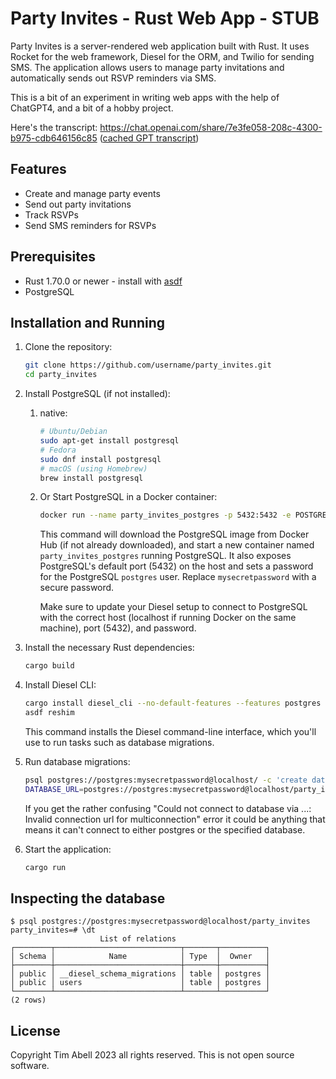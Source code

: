 # Party Invites - Rust Web App - STUB

Party Invites is a server-rendered web application built with Rust. It uses Rocket for the web framework, Diesel for the ORM, and Twilio for sending SMS. The application allows users to manage party invitations and automatically sends out RSVP reminders via SMS.

This is a bit of an experiment in writing web apps with the help of ChatGPT4, and a bit of a hobby project.

Here's the transcript: <https://chat.openai.com/share/7e3fe058-208c-4300-b975-cdb646156c85> ([cached GPT transcript](gpt-log.txt))

## Features

- Create and manage party events
- Send out party invitations
- Track RSVPs
- Send SMS reminders for RSVPs

## Prerequisites

- Rust 1.70.0 or newer - install with [asdf](https://asdf-vm.com/)
- PostgreSQL

## Installation and Running

1. Clone the repository:

    ```bash
    git clone https://github.com/username/party_invites.git
    cd party_invites
    ```

1. Install PostgreSQL (if not installed):

    1. native:

        ```bash
        # Ubuntu/Debian
        sudo apt-get install postgresql
        # Fedora
        sudo dnf install postgresql
        # macOS (using Homebrew)
        brew install postgresql
        ```

    2. Or Start PostgreSQL in a Docker container:

        ```bash
        docker run --name party_invites_postgres -p 5432:5432 -e POSTGRES_PASSWORD=mysecretpassword -d postgres
        ```

        This command will download the PostgreSQL image from Docker Hub (if not already downloaded), and start a new container named `party_invites_postgres` running PostgreSQL. It also exposes PostgreSQL's default port (5432) on the host and sets a password for the PostgreSQL `postgres` user. Replace `mysecretpassword` with a secure password.

        Make sure to update your Diesel setup to connect to PostgreSQL with the correct host (localhost if running Docker on the same machine), port (5432), and password.

1. Install the necessary Rust dependencies:

    ```bash
    cargo build
    ```

4. Install Diesel CLI:

    ```bash
    cargo install diesel_cli --no-default-features --features postgres
    asdf reshim
    ```

    This command installs the Diesel command-line interface, which you'll use to run tasks such as database migrations.

1. Run database migrations:

    ```bash
    psql postgres://postgres:mysecretpassword@localhost/ -c 'create database party_invites;'
    DATABASE_URL=postgres://postgres:mysecretpassword@localhost/party_invites diesel migration run
    ```

    If you get the rather confusing "Could not connect to database via ...: Invalid connection url for multiconnection" error it could be anything that means it can't connect to either postgres or the specified database.

1. Start the application:

    ```bash
    cargo run
    ```

## Inspecting the database

```
$ psql postgres://postgres:mysecretpassword@localhost/party_invites
party_invites=# \dt
                    List of relations
┌────────┬────────────────────────────┬───────┬──────────┐
│ Schema │            Name            │ Type  │  Owner   │
├────────┼────────────────────────────┼───────┼──────────┤
│ public │ __diesel_schema_migrations │ table │ postgres │
│ public │ users                      │ table │ postgres │
└────────┴────────────────────────────┴───────┴──────────┘
(2 rows)
```


## License

Copyright Tim Abell 2023 all rights reserved. This is not open source software.

